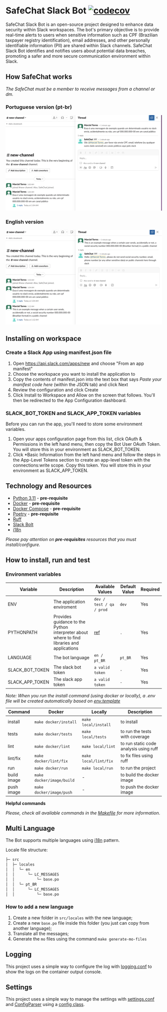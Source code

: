 # SafeChat Slack Bot [![codecov](https://codecov.io/gh/marcieltorres/safe-chat-slack-bot/graph/badge.svg?token=V0T0I3SI3P)](https://codecov.io/gh/marcieltorres/safe-chat-slack-bot)

SafeChat Slack Bot is an open-source project designed to enhance data security within Slack workspaces. The bot's primary objective is to provide real-time alerts to users when sensitive information such as CPF (Brazilian taxpayer registry identification), email addresses, and other personally identifiable information (PII) are shared within Slack channels. SafeChat Slack Bot identifies and notifies users about potential data breaches, promoting a safer and more secure communication environment within Slack.

## How SafeChat works

*The SafeChat must be a member to receive messages from a channel or dm.*

### Portuguese version (pt-br)
![Bot working pt-br](.docs/print_bot_working_in_pt_br_language.png)

### English version
![Bot working en](.docs/print_bot_working_in_en_language.png)

## Installing on workspace

### Create a Slack App using manifest.json file

1. Open https://api.slack.com/apps/new and choose "From an app manifest"
2. Choose the workspace you want to install the application to
3. Copy the contents of manifest.json into the text box that says *Paste your manifest code here* (within the JSON tab) and click Next
4. Review the configuration and click Create
5. Click Install to Workspace and Allow on the screen that follows. You'll then be redirected to the App Configuration dashboard.

### SLACK_BOT_TOKEN and SLACK_APP_TOKEN variables

Before you can run the app, you'll need to store some environment variables.

1. Open your apps configuration page from this list, click OAuth & Permissions in the left hand menu, then copy the Bot User OAuth Token. You will store this in your environment as SLACK_BOT_TOKEN.
2. Click *Basic Information from the left hand menu and follow the steps in the App-Level Tokens section to create an app-level token with the connections:write scope. Copy this token. You will store this in your environment as SLACK_APP_TOKEN.

## Technology and Resources

- [Python 3.11](https://www.python.org/downloads/release/python-3110/) - **pre-requisite**
- [Docker](https://www.docker.com/get-started) - **pre-requisite**
- [Docker Compose](https://docs.docker.com/compose/) - **pre-requisite**
- [Poetry](https://python-poetry.org/) - **pre-requisite**
- [Ruff](https://github.com/astral-sh/ruff)
- [Slack Bolt](https://pypi.org/project/slack-bolt/)
- [i18n](https://docs.python.org/3/library/i18n.html)

*Please pay attention on **pre-requisites** resources that you must install/configure.*

## How to install, run and test

### Environment variables

Variable | Description | Available Values | Default Value | Required
--- | --- | --- | --- | ---
ENV | The application enviroment | `dev / test / qa / prod` | `dev` | Yes
PYTHONPATH | Provides guidance to the Python interpreter about where to find libraries and applications | [ref](https://docs.python.org/3/using/cmdline.html#envvar-PYTHONPATH) | `.` | Yes
LANGUAGE | The bot language | `en / pt_BR` | `pt_BR` | Yes
SLACK_BOT_TOKEN | The slack bot token | `a valid token` | `-` | Yes
SLACK_APP_TOKEN | The slack app token | `a valid token` | `-` | Yes

*Note: When you run the install command (using docker or locally), a .env file will be created automatically based on [env.template](env.template)*

Command | Docker | Locally | Description
---- | ------- | ------- | -------
install | `make docker/install` | `make local/install` | to install
tests | `make docker/tests` | `make local/tests` | to run the tests with coverage
lint | `make docker/lint` | `make local/lint` | to run static code analysis using ruff
lint/fix | `make docker/lint/fix` | `make local/lint/fix` | to fix files using ruff
run | `make docker/run` | `make local/run` | to run the project
build image | `make docker/image/build` | - | to build the docker image
push image | `make docker/image/push` | - | to push the docker image

**Helpful commands**

*Please, check all available commands in the [Makefile](Makefile) for more information*.

## Multi Language

The Bot supports multiple languages using [i18n](https://docs.python.org/3/library/i18n.html) pattern.

Locale file structure:
```
├─ src
│  ├─ locales
│  │  └─ en
│  │      └─ LC_MESSAGES
│  │          └─ base.po
│  │  └─ pt_BR
│  │      └─ LC_MESSAGES
│  │          └─ base.po
```

### How to add a new language

1) Create a new folder in `src/locales` with the new language;
2) Create a new `base.po` file inside this folder (you just can copy from another language);
3) Translate all the messages;
4) Generate the `mo` files using the command `make generate-mo-files`

## Logging

This project uses a simple way to configure the log with [logging.conf](logging.conf) to show the logs on the container output console.

## Settings

This project uses a simple way to manage the settings with [settings.conf](settings.conf) and [ConfigParser](https://docs.python.org/3/library/configparser.html) using a [config class](./src/config/settings.py).
